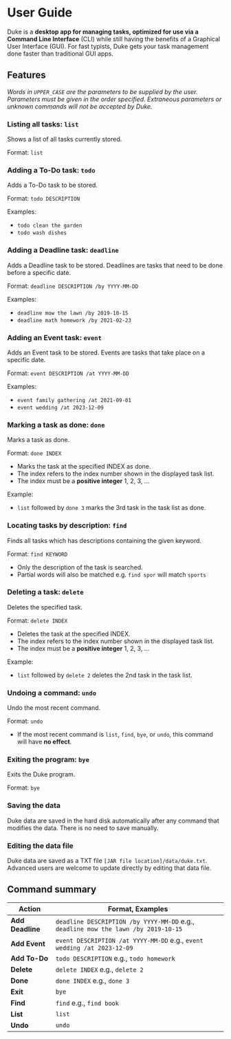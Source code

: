 # User Guide
Duke is a **desktop app for managing tasks, optimized for use via a Command Line 
Interface** (CLI) while still having the benefits of a Graphical User Interface (GUI). For fast typists, Duke
gets your task management done faster than traditional GUI apps.

## Features
*Words in `UPPER_CASE` are the parameters to be supplied by the user. Parameters must
be given in the order specified. Extraneous parameters or unknown commands will not 
be accepted by Duke.*

### Listing all tasks: `list`

Shows a list of all tasks currently stored.

Format: `list`  

### Adding a To-Do task: `todo`

Adds a To-Do task to be stored.

Format: `todo DESCRIPTION`

Examples:
* `todo clean the garden`
* `todo wash dishes`  

### Adding a Deadline task: `deadline`

Adds a Deadline task to be stored. Deadlines are tasks that need to be done before a 
specific date.

Format: `deadline DESCRIPTION /by YYYY-MM-DD`

Examples:
* `deadline mow the lawn /by 2019-10-15`
* `deadline math homework /by 2021-02-23`  

### Adding an Event task: `event`

Adds an Event task to be stored. Events are tasks that take place on a specific date.

Format: `event DESCRIPTION /at YYYY-MM-DD`

Examples:
* `event family gathering /at 2021-09-01`
* `event wedding /at 2023-12-09`  

### Marking a task as done: `done`

Marks a task as done.

Format: `done INDEX`
* Marks the task at the specified INDEX as done. 
* The index refers to the index number shown
in the displayed task list. 
* The index must be a **positive integer** 1, 2, 3, ...

Example:
* `list` followed by `done 3` marks the 3rd task in the task list as done.  
  
### Locating tasks by description: `find`

Finds all tasks which has descriptions containing the given keyword.

Format: `find KEYWORD`
* Only the description of the task is searched.
* Partial words will also be matched e.g. `find spor` will match `sports`  

### Deleting a task: `delete`

Deletes the specified task.

Format: `delete INDEX`
* Deletes the task at the specified INDEX.
* The index refers to the index number shown
  in the displayed task list.
* The index must be a **positive integer** 1, 2, 3, ...

Example:
* `list` followed by `delete 2` deletes the 2nd task in the task list.  

### Undoing a command: `undo`

Undo the most recent command.

Format: `undo`
* If the most recent command is `list`, `find`, `bye`, or `undo`, this command will have
**no effect**.  
  
### Exiting the program: `bye`

Exits the Duke program.

Format: `bye`  

### Saving the data

Duke data are saved in the hard disk automatically after any command that modifies the 
data. There is no need to save manually.  

### Editing the data file

Duke data are saved as a TXT file `[JAR file location]/data/duke.txt`. Advanced users are
welcome to update directly by editing that data file.  


## Command summary

**Action** | **Format, Examples**
---------- | --------------------
**Add Deadline** | `deadline DESCRIPTION /by YYYY-MM-DD`  e.g., `deadline mow the lawn /by 2019-10-15`
**Add Event** | `event DESCRIPTION /at YYYY-MM-DD` e.g., `event wedding /at 2023-12-09`
**Add To-Do** | `todo DESCRIPTION` e.g., `todo homework`
**Delete** | `delete INDEX` e.g., `delete 2`
**Done** | `done INDEX` e.g., `done 3`
**Exit** | `bye`
**Find** | `find` e.g., `find book`
**List** | `list`
**Undo** | `undo`

